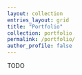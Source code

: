 ```yaml
---
layout: collection
entries_layout: grid
title: "Portfolio"
collection: portfolio
permalink: /portfolio/
author_profile: false
---
```


TODO